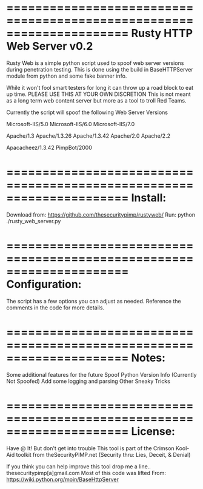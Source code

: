 =====================================================================
                     Rusty HTTP Web Server v0.2
=====================================================================

  Rusty Web is a simple python script used to spoof web server versions during penetration testing.
  This is done using the build in BaseHTTPServer module from python and some fake banner info.

  While it won't fool smart testers for long it can throw up a road block to eat up time.
  PLEASE USE THIS AT YOUR OWN DISCRETION
  This is not meant as a long term web content server but more as a tool to troll Red Teams.

  Currently the script will spoof the following Web Server Versions

  Microsoft-IIS/5.0  Microsoft-IIS/6.0  Microsoft-IIS/7.0
  
  Apache/1.3  Apache/1.3.26  Apache/1.3.42  Apache/2.0  Apache/2.2
  
  Apacacheez/1.3.42  PimpBot/2000

=====================================================================
   Install:
=====================================================================

Download from:
   https://github.com/thesecuritypimp/rustyweb/
Run:
   python ./rusty_web_server.py

=====================================================================
    Configuration:
=====================================================================

The script has a few options you can adjust as needed.
Reference the comments in the code for more details.

=====================================================================
    Notes:
=====================================================================

Some additional features for the future
   Spoof Python Version Info (Currently Not Spoofed)
   Add some logging and parsing
   Other Sneaky Tricks

=====================================================================
    License:
=====================================================================

Have @ It! But don't get into trouble
This tool is part of the Crimson Kool-Aid toolkit from theSecurityPIMP.net 
              (Security thru: Lies, Deceit, & Denial)

If you think you can help improve this tool drop me a line..
                                            thesecuritypimp[a]gmail.com
Most of this code was lifted From:
         https://wiki.python.org/moin/BaseHttpServer

